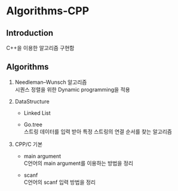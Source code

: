 # Algorithms-CPP

## Introduction
C++을 이용한 알고리즘 구현함

## Algorithms

1. Needleman–Wunsch 알고리즘 <br>
시퀀스 정렬을 위한 Dynamic programming을 적용


2. DataStructure <br>
   * Linked List 
    
   * Go.tree <br>
    스트링 데이터를 입력 받아 특정 스트링의 연결 순서를 찾는 알고리즘
    
3. CPP/C 기본 <br>
   * main argument <br>
    C언어의 main argument를 이용하는 방법을 정리
    
   * scanf <br>
    C언어의 scanf 입력 방법을 정리
